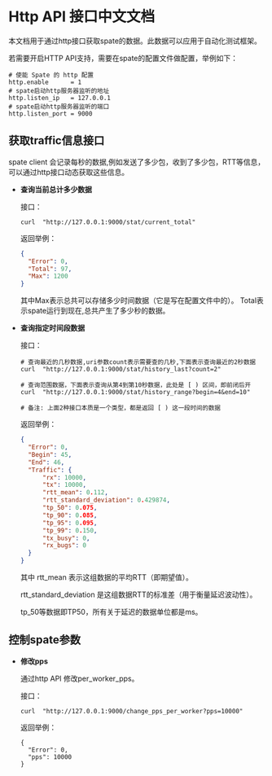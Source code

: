 # Http API 接口中文文档

本文档用于通过http接口获取spate的数据。此数据可以应用于自动化测试框架。

若需要开启HTTP API支持，需要在spate的配置文件做配置，举例如下：

```shell
# 使能 Spate 的 http 配置
http.enable      = 1
# spate启动http服务器监听的地址
http.listen_ip   = 127.0.0.1
# spate启动http服务器监听的端口
http.listen_port = 9000
```



## 获取traffic信息接口

spate client 会记录每秒的数据,例如发送了多少包，收到了多少包，RTT等信息，可以通过http接口动态获取这些信息。

- **查询当前总计多少数据**

  接口：

  ```shell
  curl  "http://127.0.0.1:9000/stat/current_total"
  ```

  返回举例：

  ```json
  {
  	"Error": 0,
  	"Total": 97,
  	"Max": 1200
  }
  ```

  其中Max表示总共可以存储多少时间数据（它是写在配置文件中的）。
  Total表示spate运行到现在,总共产生了多少秒的数据。

- **查询指定时间段数据**

  接口：

  ```shell
  # 查询最近的几秒数据,uri参数count表示需要查的几秒,下面表示查询最近的2秒数据
  curl  "http://127.0.0.1:9000/stat/history_last?count=2"
  
  # 查询范围数据，下面表示查询从第4到第10秒数据，此处是 [ ) 区间，即前闭后开
  curl  "http://127.0.0.1:9000/stat/history_range?begin=4&end=10"
  
  # 备注: 上面2种接口本质是一个类型，都是返回 [ ) 这一段时间的数据
  ```

  返回举例：

  ```json
  {
  	"Error": 0,
  	"Begin": 45,
  	"End": 46,
  	"Traffic": {
  		"rx": 10000,
  		"tx": 10000,
  		"rtt_mean": 0.112,
  		"rtt_standard_deviation": 0.429874,
  		"tp_50": 0.075,
  		"tp_90": 0.085,
  		"tp_95": 0.095,
  		"tp_99": 0.150,
  		"tx_busy": 0,
  		"rx_bugs": 0
  	}
  }
  ```
  
  其中 rtt_mean 表示这组数据的平均RTT（即期望值）。
  
  rtt_standard_deviation 是这组数据RTT的标准差（用于衡量延迟波动性）。
  
  tp_50等数据即TP50，所有关于延迟的数据单位都是ms。
  
  

## 控制spate参数

* **修改pps**

  通过http API 修改per_worker_pps。

  接口：

  ```shell
  curl  "http://127.0.0.1:9000/change_pps_per_worker?pps=10000"
  ```

  返回举例：

  ```shell
  {
  	"Error": 0,
  	"pps": 10000
  }
  ```

